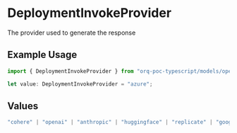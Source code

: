 # DeploymentInvokeProvider

The provider used to generate the response

## Example Usage

```typescript
import { DeploymentInvokeProvider } from "orq-poc-typescript/models/operations";

let value: DeploymentInvokeProvider = "azure";
```

## Values

```typescript
"cohere" | "openai" | "anthropic" | "huggingface" | "replicate" | "google" | "google-ai" | "azure" | "aws" | "anyscale" | "perplexity" | "groq" | "fal" | "leonardoai" | "nvidia"
```